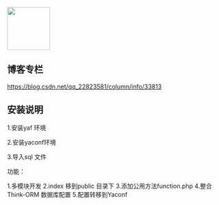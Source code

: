 
<img src="https://img-blog.csdnimg.cn/20190215102400434.jpeg" width = "100" height = "100" div align=center />

## 博客专栏
https://blog.csdn.net/qq_22823581/column/info/33813

## 安装说明

1.安装yaf 环境

2.安装yaconf环境

3.导入sql 文件

功能：

1.多模块开发
2.index 移到public 目录下
3.添加公用方法function.php
4.整合 Think-ORM 数据库配置
5.配置转移到Yaconf

